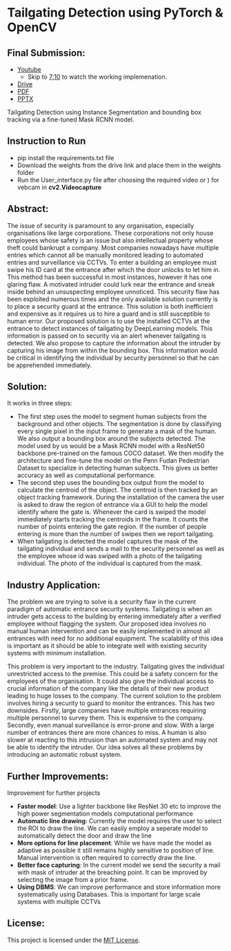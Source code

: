 # Tailgating Detection using PyTorch & OpenCV
## Final Submission:
* [Youtube](https://youtu.be/Pkks_BcHSSM) 
    * Skip to [7:10](https://youtu.be/Pkks_BcHSSM?t=431) to watch the working implemenation.
* [Drive](https://drive.google.com/file/d/1fO9o52LVYVOfiFsVyYPjLh3UVcjh0gGF/view)
* [PDF](Final%20Presentation.pdf)
* [PPTX](Final%20Presentation.pptx)

Tailgating Detection using Instance Segmentation and bounding box tracking via a fine-tuned Mask RCNN model.

## Instruction to Run
* pip install the requirements.txt file
* Download the weights from the drive link and place them in the weights folder
* Run the User_interface.py file after choosing the required video or ) for vebcam in **cv2.Videocapture**

## Abstract:
The issue of security is paramount to any organisation, especially organisations like large corporations. These corporations not only house employees whose safety is an issue but also intellectual property whose theft could bankrupt a company. Most companies nowadays have multiple entries which cannot all be manually monitored leading to automated entries and surveillance via CCTVs. To enter a building an employee must swipe his ID card at the entrance after which the door unlocks to let him in. This method has been successful in most instances, however it has one glaring flaw. A motivated intruder could lurk near the entrance and sneak inside behind an unsuspecting employee unnoticed. This security flaw has been exploited numerous times and the only available solution currently is to place a security guard at the entrance. This solution is both inefficient and expensive as it requires us to hire a guard and is still susceptible to human error. Our proposed solution is to use the installed CCTVs at the entrance to detect instances of tailgating by DeepLearning models. This information is passed on to security via an alert whenever tailgating is detected. We also propose to capture the information about the intruder by capturing his image from within the bounding box. This information would be critical in identifying the individual by security personnel so that he can be apprehended immediately. 

## Solution:
It works in three steps:
* The first step uses the model to segment human subjects from the background and other objects. The segmentation is done by classifying every single pixel in the input frame to generate a mask of the human. We also output a bounding box around the subjects detected. The model used by us would be a Mask RCNN model with a ResNet50 backbone pre-trained on the famous COCO dataset. We then modify the architecture and fine-tune the model on the Penn Fudan Pedestrian Dataset to specialize in detecting human subjects. This gives us better accuracy as well as computational performance.
* The second step uses the bounding box output from the model to calculate the centroid of the object. The centroid is then tracked by an object tracking framework. During the installation of the camera the user is asked to draw the region of entrance via a GUI to help the model identify where the gate is. Whenever the card is swiped the model immediately starts tracking the centroids in the frame. It counts the number of points entering the gate region. If the number of people entering is more than the number of swipes then we report tailgating.
* When tailgating is detected the model captures the mask of the tailgating individual and sends a mail to the security personnel as well as the employee whose id was swiped with a photo of the tailgating individual. The photo of the individual is captured from the mask.

## Industry Application:

The problem we are trying to solve is a security flaw in the current paradigm of automatic entrance security systems. Tailgating is when an intruder gets access to the building by entering immediately after a verified employee without flagging the system. Our proposed idea involves no manual human intervention and can be easily implemented in almost all entrances with need for no additional equipment. The scalability of this idea is important as it should be able to integrate well with existing security systems with minimum installation.

This problem is very important to the industry. Tailgating gives the individual unrestricted access to the premise. This could be a safety concern for the employees of the organisation. It could also give the individual access to crucial information of the company like the details of their new product leading to huge losses to the company. The current solution to the problem involves hiring a security to guard to monitor the entrances. This has two downsides. Firstly, large companies have multiple entrances requiring multiple personnel to survey them. This is expensive to the company. Secondly, even manual surveillance is error-prone and slow. With a large number of entrances there are more chances to miss. A human is also slower at reacting to this intrusion than an automated system and may not be able to identify the intruder. Our idea solves all these problems by introducing an automatic robust system.

## Further Improvements:
Improvement for further projects
* **Faster model**: Use a lighter backbone like ResNet 30 etc to improve the high power segmentation models computational performance
* **Automatic line drawing**: Currently the model requires the user to select the ROI to draw the line. We can easily employ a seperate model to automatically detect the door and draw the line
* **More options for line placement**: While we have made the model as adaptive as possible it still remains highly sensitive to position of line. Manual intervention is often required to correctly draw the line. 
* **Better face capturing**: In the current model we send the security a mail with mask of intruder at the breaching point. It can be improved by selecting the image from a prior frame.
* **Using DBMS**: We can improve performance and store information more systematically using Databases. This is important for large scale systems with multiple CCTVs

## License:

This project is licensed under the [MIT License](LICENSE).
